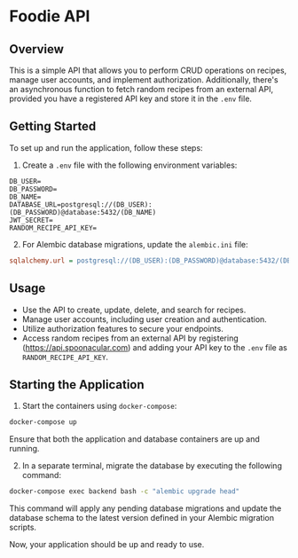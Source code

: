 # Foodie API

## Overview
This is a simple API that allows you to perform CRUD operations on recipes, manage user accounts, and implement authorization. Additionally, there's an asynchronous function to fetch random recipes from an external API, provided you have a registered API key and store it in the `.env` file.

## Getting Started
To set up and run the application, follow these steps:

1. Create a `.env` file with the following environment variables:

```env
DB_USER=
DB_PASSWORD=
DB_NAME=
DATABASE_URL=postgresql://(DB_USER):(DB_PASSWORD)@database:5432/(DB_NAME)
JWT_SECRET=
RANDOM_RECIPE_API_KEY=
```

2. For Alembic database migrations, update the `alembic.ini` file:

```ini
sqlalchemy.url = postgresql://(DB_USER):(DB_PASSWORD)@database:5432/(DB_NAME)
```

## Usage
- Use the API to create, update, delete, and search for recipes.
- Manage user accounts, including user creation and authentication.
- Utilize authorization features to secure your endpoints.
- Access random recipes from an external API by registering (https://api.spoonacular.com) and adding your API key to the `.env` file as `RANDOM_RECIPE_API_KEY`.

## Starting the Application

1. Start the containers using `docker-compose`:

```bash
docker-compose up
```

Ensure that both the application and database containers are up and running.

2. In a separate terminal, migrate the database by executing the following command:

```bash
docker-compose exec backend bash -c "alembic upgrade head"
```

This command will apply any pending database migrations and update the database schema to the latest version defined in your Alembic migration scripts.

Now, your application should be up and ready to use.



